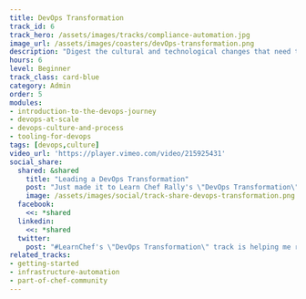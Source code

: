 ```yaml
---
title: DevOps Transformation
track_id: 6
track_hero: /assets/images/tracks/compliance-automation.jpg
image_url: /assets/images/coasters/devOps-transformation.png
description: "Digest the cultural and technological changes that need to happen to mix DevOps principles into your organization. Begin your own DevOps journey through videos, case studies, and exercises to evaluate your progress."
hours: 6
level: Beginner
track_class: card-blue
category: Admin
order: 5
modules:
- introduction-to-the-devops-journey
- devops-at-scale
- devops-culture-and-process
- tooling-for-devops
tags: [devops,culture]
video_url: 'https://player.vimeo.com/video/215925431'
social_share:
  shared: &shared
    title: "Leading a DevOps Transformation"
    post: "Just made it to Learn Chef Rally's \"DevOps Transformation\" track. Want to adopt DevOps principles in your own org? The trip starts here: learn.chef.io"
    image: /assets/images/social/track-share-devops-transformation.png
  facebook:
    <<: *shared
  linkedin:
    <<: *shared
  twitter:
    post: "#LearnChef's \"DevOps Transformation\" track is helping me revamp my org w/ DevOps principles."
related_tracks:
- getting-started
- infrastructure-automation
- part-of-chef-community
---
```

